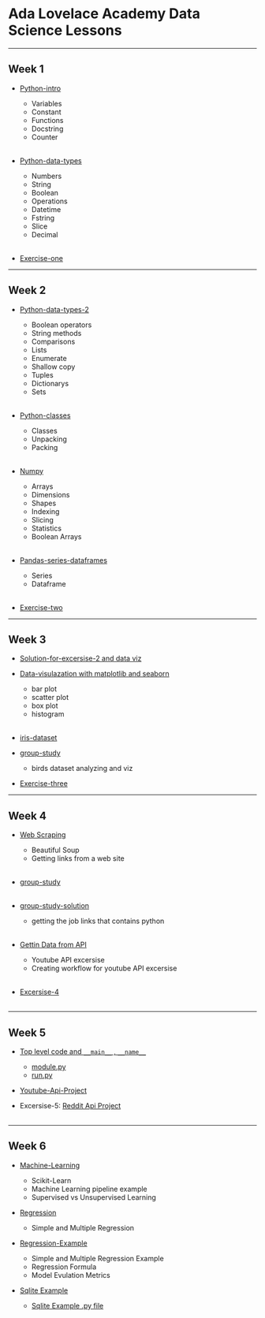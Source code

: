 # Ada Lovelace Academy Data Science Lessons
--------

## Week 1



- [Python-intro](/week_1/data_science_week_1_1.ipynb)
    - Variables
    - Constant
    - Functions
    - Docstring
    - Counter
     <br/><br/>
    

- [Python-data-types](/week_1/data_science_week_1_2.ipynb)
    - Numbers
    - String
    - Boolean
    - Operations
    - Datetime
    - Fstring
    - Slice
    - Decimal
     <br/><br/>


- [Exercise-one](/exercise/week-1-exercise.ipynb)

-----------

## Week 2

- [Python-data-types-2](/week_2/data_science_week_2_1.ipynb)
    - Boolean operators
    - String methods
    - Comparisons
    - Lists
    - Enumerate
    - Shallow copy
    - Tuples
    - Dictionarys
    - Sets
     <br/><br/>


- [Python-classes](/week_2/data_science_week_2_2.ipynb)
    - Classes
    - Unpacking
    - Packing
     <br/><br/>

- [Numpy](/week_2//data_science_week_2_3.ipynb)
    - Arrays
    - Dimensions
    - Shapes
    - Indexing
    - Slicing
    - Statistics
    - Boolean Arrays
    <br/><br/>
- [Pandas-series-dataframes](/week_2/data_science_week_2_4.ipynb)
    - Series
    - Dataframe
    <br/><br/>
- [Exercise-two](/exercise/week-2-exercise.ipynb)

-----------

## Week 3

- [Solution-for-excersise-2 and data viz](/week3/data_science_week_3_1.ipynb)
    
- [Data-visulazation with matplotlib and seaborn](/week_3/data_science_week_3_2.ipynb)
    - bar plot
    - scatter plot
    - box plot
    - histogram
     <br/><br/>
- [iris-dataset](/week_3/data_science_week_3_3.ipynb)

- [group-study](/week_3/data_science_week_3_group_study.ipynb)
    - birds dataset analyzing and viz

- [Exercise-three](/exercise/week-3-exercise.ipynb)

-----------

## Week 4

- [Web Scraping](/week_4/data_science_week_4_1.ipynb)
    - Beautiful Soup
    - Getting links from a web site
     <br/><br/>

- [group-study](/week_4/data_science_week_4_group_study.ipynb)
    <br/><br/>

- [group-study-solution](/week_4/data_science_week_4_2.ipyn)
    - getting the job links that contains python
<br/><br/>

- [Gettin Data from API](/week_4/data_science_week_4_3.ipynb)
    - Youtube API excersise
    - Creating workflow for youtube API excersise
<br/><br/>

- [Excersise-4](/exercise/week-4-exercise.ipynb)
<br/><br/>

------
## Week 5

- [Top level code and `__main__` , `__name__`](/week_5/data_science_week_5_1.ipynb)
    - [module.py](/week_5/my_module.py)
    - [run.py](/week_5/run.py)
    
-  [Youtube-Api-Project](/week_5/youtube-api-project/)

- Excersise-5:
[Reddit Api Project](https://github.com/AslihanYoldas/Data-Science-reddit-api-project-Ada-lovelace-academy.git)
<br/><br/>

------
## Week 6


- [Machine-Learning](/week_6/data_science_week_6_1.ipynb)
    - Scikit-Learn
    - Machine Learning pipeline example
    - Supervised vs Unsupervised Learning

- [Regression](/week_6/data_science_week_6_2.ipynb)
    - Simple and Multiple Regression

- [Regression-Example](/week_6/data_science_week_6_3.ipynb)
    - Simple and Multiple Regression Example
    - Regression Formula
    - Model Evulation Metrics

- [Sqlite Example](/week_6/sqlite.ipynb)
    - [Sqlite Example .py file](/week_6/sqlite-example.py)

